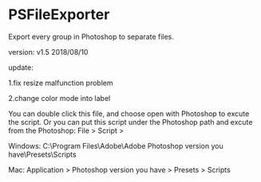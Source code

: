# PSFileExporter
Export every group in Photoshop to separate files. 

version: v1.5 2018/08/10

update:

1.fix resize malfunction problem

2.change color mode into label

You can double click this file, and choose open with Photoshop to excute the script.
Or you can put this script under the Photoshop path and excute from the Photoshop: File > Script >

Windows:
C:\Program Files\Adobe\Adobe Photoshop version you have\Presets\Scripts

Mac:
Application > Photoshop version you have > Presets > Scripts
